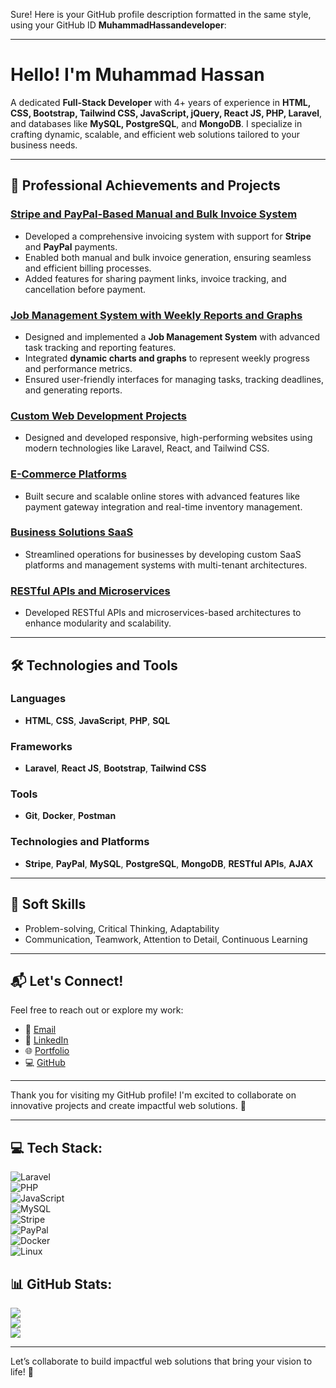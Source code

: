 Sure! Here is your GitHub profile description formatted in the same style, using your GitHub ID **MuhammadHassandeveloper**:

---

# Hello! I'm Muhammad Hassan

A dedicated **Full-Stack Developer** with 4+ years of experience in **HTML, CSS, Bootstrap, Tailwind CSS, JavaScript, jQuery, React JS, PHP, Laravel**, and databases like **MySQL, PostgreSQL**, and **MongoDB**. I specialize in crafting dynamic, scalable, and efficient web solutions tailored to your business needs.

---

## 💼 Professional Achievements and Projects

### [Stripe and PayPal-Based Manual and Bulk Invoice System](https://github.com/MuhammadHassandeveloper/stripe-invoice-system)
- Developed a comprehensive invoicing system with support for **Stripe** and **PayPal** payments.  
- Enabled both manual and bulk invoice generation, ensuring seamless and efficient billing processes.  
- Added features for sharing payment links, invoice tracking, and cancellation before payment.

### [Job Management System with Weekly Reports and Graphs](https://github.com/MuhammadHassandeveloper/job-management-system)
- Designed and implemented a **Job Management System** with advanced task tracking and reporting features.  
- Integrated **dynamic charts and graphs** to represent weekly progress and performance metrics.  
- Ensured user-friendly interfaces for managing tasks, tracking deadlines, and generating reports.

### [Custom Web Development Projects](https://github.com/MuhammadHassandeveloper/web-development-projects)
- Designed and developed responsive, high-performing websites using modern technologies like Laravel, React, and Tailwind CSS.

### [E-Commerce Platforms](https://github.com/MuhammadHassandeveloper/e-commerce-platform)
- Built secure and scalable online stores with advanced features like payment gateway integration and real-time inventory management.

### [Business Solutions SaaS](https://github.com/MuhammadHassandeveloper/saas-business-solutions)
- Streamlined operations for businesses by developing custom SaaS platforms and management systems with multi-tenant architectures.

### [RESTful APIs and Microservices](https://github.com/MuhammadHassandeveloper/restful-apis)
- Developed RESTful APIs and microservices-based architectures to enhance modularity and scalability.

---

## 🛠️ Technologies and Tools

### Languages
- **HTML**, **CSS**, **JavaScript**, **PHP**, **SQL**

### Frameworks
- **Laravel**, **React JS**, **Bootstrap**, **Tailwind CSS**

### Tools
- **Git**, **Docker**, **Postman**

### Technologies and Platforms
- **Stripe**, **PayPal**, **MySQL**, **PostgreSQL**, **MongoDB**, **RESTful APIs**, **AJAX**

---

## 🌟 Soft Skills
- Problem-solving, Critical Thinking, Adaptability  
- Communication, Teamwork, Attention to Detail, Continuous Learning

---

## 📬 Let's Connect!

Feel free to reach out or explore my work:

- 📧 [Email](mailto:hassan.codeflex@gmail.com)  
- 💼 [LinkedIn](https://www.linkedin.com/in/muhammad-hassan-104993302/)  
- 🌐 [Portfolio](http://hassan.codeflex.org)  
- 💻 [GitHub](https://github.com/MuhammadHassandeveloper)

---

Thank you for visiting my GitHub profile! I'm excited to collaborate on innovative projects and create impactful web solutions. 🚀

---

## 💻 Tech Stack:
![Laravel](https://img.shields.io/badge/laravel-%23FF2D20.svg?style=flat-square&logo=laravel&logoColor=white)  
![PHP](https://img.shields.io/badge/php-%23777BB4.svg?style=flat-square&logo=php&logoColor=white)  
![JavaScript](https://img.shields.io/badge/javascript-%23F7DF1E.svg?style=flat-square&logo=javascript&logoColor=black)  
![MySQL](https://img.shields.io/badge/mysql-%2300f.svg?style=flat-square&logo=mysql&logoColor=white)  
![Stripe](https://img.shields.io/badge/stripe-%23E1EFFF.svg?style=flat-square&logo=stripe&logoColor=blue)  
![PayPal](https://img.shields.io/badge/PayPal-%230073CF.svg?style=flat-square&logo=PayPal&logoColor=white)  
![Docker](https://img.shields.io/badge/docker-%230db7ed.svg?style=flat-square&logo=docker&logoColor=white)  
![Linux](https://img.shields.io/badge/linux-FCC624?style=flat-square&logo=linux&logoColor=black)

## 📊 GitHub Stats:
![](https://github-readme-stats.vercel.app/api?username=MuhammadHassandeveloper&theme=vue-dark&hide_border=false&include_all_commits=true&count_private=true)<br/>
![](https://github-readme-streak-stats.herokuapp.com/?user=MuhammadHassandeveloper&theme=vue-dark&hide_border=false)<br/>
![](https://github-readme-stats.vercel.app/api/top-langs/?username=MuhammadHassandeveloper&theme=vue-dark&hide_border=false&include_all_commits=true&count_private=true&layout=compact)

---

Let’s collaborate to build impactful web solutions that bring your vision to life! 🤝
